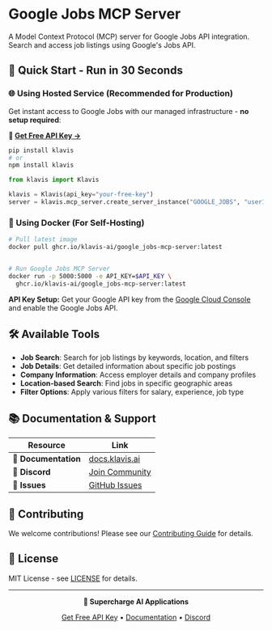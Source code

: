 # Google Jobs MCP Server

A Model Context Protocol (MCP) server for Google Jobs API integration. Search and access job listings using Google's Jobs API.

## 🚀 Quick Start - Run in 30 Seconds

### 🌐 Using Hosted Service (Recommended for Production)

Get instant access to Google Jobs with our managed infrastructure - **no setup required**:

**🔗 [Get Free API Key →](https://www.klavis.ai/home/api-keys)**

```bash
pip install klavis
# or
npm install klavis
```

```python
from klavis import Klavis

klavis = Klavis(api_key="your-free-key")
server = klavis.mcp_server.create_server_instance("GOOGLE_JOBS", "user123")
```

### 🐳 Using Docker (For Self-Hosting)

```bash
# Pull latest image
docker pull ghcr.io/klavis-ai/google_jobs-mcp-server:latest


# Run Google Jobs MCP Server
docker run -p 5000:5000 -e API_KEY=$API_KEY \
  ghcr.io/klavis-ai/google_jobs-mcp-server:latest
```

**API Key Setup:** Get your Google API key from the [Google Cloud Console](https://console.cloud.google.com/apis/credentials) and enable the Google Jobs API.

## 🛠️ Available Tools

- **Job Search**: Search for job listings by keywords, location, and filters
- **Job Details**: Get detailed information about specific job postings
- **Company Information**: Access employer details and company profiles
- **Location-based Search**: Find jobs in specific geographic areas
- **Filter Options**: Apply various filters for salary, experience, job type

## 📚 Documentation & Support

| Resource | Link |
|----------|------|
| **📖 Documentation** | [docs.klavis.ai](https://docs.klavis.ai) |
| **💬 Discord** | [Join Community](https://discord.gg/p7TuTEcssn) |
| **🐛 Issues** | [GitHub Issues](https://github.com/klavis-ai/klavis/issues) |

## 🤝 Contributing

We welcome contributions! Please see our [Contributing Guide](../../CONTRIBUTING.md) for details.

## 📜 License

MIT License - see [LICENSE](../../LICENSE) for details.

---

<div align="center">
  <p><strong>🚀 Supercharge AI Applications </strong></p>
  <p>
    <a href="https://www.klavis.ai">Get Free API Key</a> •
    <a href="https://docs.klavis.ai">Documentation</a> •
    <a href="https://discord.gg/p7TuTEcssn">Discord</a>
  </p>
</div>
